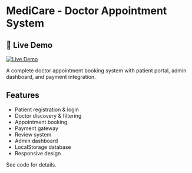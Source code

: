 # MediCare - Doctor Appointment System
## 🚀 Live Demo

[![Live Demo](https://img.shields.io/badge/Live-Demo-green?style=for-the-badge)](https://dynamic-alfajores-8aef2a.netlify.app)



A complete doctor appointment booking system with patient portal, admin dashboard, and payment integration.

## Features

- Patient registration & login
- Doctor discovery & filtering
- Appointment booking
- Payment gateway
- Review system
- Admin dashboard
- LocalStorage database
- Responsive design

See code for details.
